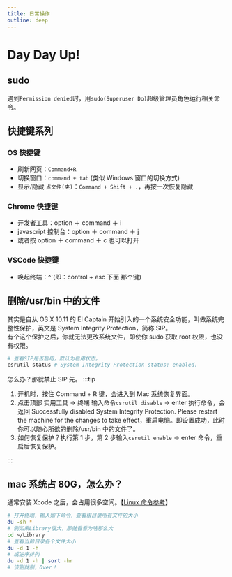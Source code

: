 ```yaml
---
title: 日常操作
outline: deep
---
```


# Day Day Up!

## sudo

遇到`Permission denied`时，用`sudo(Superuser Do)`超级管理员角色运行相关命令。

## 快捷键系列

### OS 快捷键

- 刷新网页：`Command+R`
- 切换窗口：`command + tab` (类似 Windows 窗口的切换方式)
- 显示/隐藏 `点文件(夹)`：`Command + Shift + .`，再按一次恢复隐藏

### Chrome 快捷键

- 开发者工具：option ＋ command ＋ i
- javascript 控制台：option ＋ command ＋ j
- 或者按 option ＋ command ＋ c 也可以打开

### VSCode 快捷键

- 唤起终端：^`(即：control + esc 下面 那个键)

## 删除/usr/bin 中的文件

其实是自从 OS X 10.11 的 El Captain 开始引入的一个系统安全功能，叫做系统完整性保护，英文是 System Integrity Protection，简称 SIP。  
有个这个保护之后，你就无法更改系统文件，即使你 sudo 获取 root 权限，也没有权限。

```bash
# 查看SIP是否启用，默认为启用状态。
csrutil status # System Integrity Protection status: enabled.
```

怎么办？那就禁止 SIP 先。
:::tip

1. 开机时，按住 Command + R 键，会进入到 Mac 系统恢复界面。
2. 点击顶部 实用工具 -> 终端 输入命令`csrutil disable` -> enter 执行命令，会返回 Successfully disabled System Integrity Protection. Please restart the machine for the changes to take effect，重启电脑。即设置成功，此时你可以随心所欲的删除/usr/bin 中的文件了。
3. 如何恢复保护？执行第 1 步，第 2 步输入`csrutil enable` -> enter 命令，重启后恢复保护。

:::

## mac 系统占 80G，怎么办？

通常安装 Xcode 之后，会占用很多空间。【[Linux 命令参考](/mac/linux/os-command.html)】

```bash
# 打开终端，输入如下命令，查看根目录所有文件的大小
du -sh *
# 例如果Library很大，那就看看为啥那么大
cd ~/Library
# 查看当前目录各个文件大小
du -d 1 -h
# 或逆序排列
du -d 1 -h | sort -hr
# 该删就删，Over！
```
